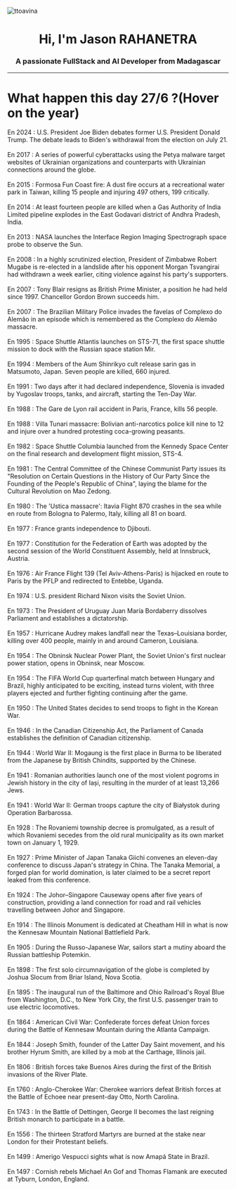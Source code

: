 
<p align="left"> <img src="https://komarev.com/ghpvc/?username=ttoavina&label=Profile%20views&color=0e75b6&style=flat" alt="ttoavina" /> </p>
<h1 align="center">Hi, I'm Jason RAHANETRA</h1>
<h3 align="center">A passionate FullStack and AI Developer from Madagascar</h3>
    
<hr/>
<h1> What happen this day 27/6 ?(Hover on the year)</h1>

En 2024 : U.S. President Joe Biden debates former U.S. President Donald Trump. The debate leads to Biden's withdrawal from the election on July 21.
<br/><br/>
En 2017 : A series of powerful cyberattacks using the Petya malware target websites of Ukrainian organizations and counterparts with Ukrainian connections around the globe.
<br/><br/>
En 2015 : Formosa Fun Coast fire: A dust fire occurs at a recreational water park in Taiwan, killing 15 people and injuring 497 others, 199 critically.
<br/><br/>
En 2014 : At least fourteen people are killed when a Gas Authority of India Limited pipeline explodes in the East Godavari district of Andhra Pradesh, India.
<br/><br/>
En 2013 : NASA launches the Interface Region Imaging Spectrograph space probe to observe the Sun.
<br/><br/>
En 2008 : In a highly scrutinized election, President of Zimbabwe Robert Mugabe is re-elected in a landslide after his opponent Morgan Tsvangirai had withdrawn a week earlier, citing violence against his party's supporters.
<br/><br/>
En 2007 : Tony Blair resigns as British Prime Minister, a position he had held since 1997. Chancellor Gordon Brown succeeds him.
<br/><br/>
En 2007 : The Brazilian Military Police invades the favelas of Complexo do Alemão in an episode which is remembered as the Complexo do Alemão massacre.
<br/><br/>
En 1995 : Space Shuttle Atlantis launches on STS-71, the first space shuttle mission to dock with the Russian space station Mir.
<br/><br/>
En 1994 : Members of the Aum Shinrikyo cult release sarin gas in Matsumoto, Japan. Seven people are killed, 660 injured.
<br/><br/>
En 1991 : Two days after it had declared independence, Slovenia is invaded by Yugoslav troops, tanks, and aircraft, starting the Ten-Day War.
<br/><br/>
En 1988 : The Gare de Lyon rail accident in Paris, France, kills 56 people.
<br/><br/>
En 1988 : Villa Tunari massacre: Bolivian anti-narcotics police kill nine to 12 and injure over a hundred protesting coca-growing peasants.
<br/><br/>
En 1982 : Space Shuttle Columbia launched from the Kennedy Space Center on the final research and development flight mission, STS-4.
<br/><br/>
En 1981 : The Central Committee of the Chinese Communist Party issues its "Resolution on Certain Questions in the History of Our Party Since the Founding of the People's Republic of China", laying the blame for the Cultural Revolution on Mao Zedong.
<br/><br/>
En 1980 : The 'Ustica massacre': Itavia Flight 870 crashes in the sea while en route from Bologna to Palermo, Italy, killing all 81 on board.
<br/><br/>
En 1977 : France grants independence to Djibouti.
<br/><br/>
En 1977 : Constitution for the Federation of Earth was adopted by the second session of the World Constituent Assembly, held at Innsbruck, Austria.
<br/><br/>
En 1976 : Air France Flight 139 (Tel Aviv-Athens-Paris) is hijacked en route to Paris by the PFLP and redirected to Entebbe, Uganda.
<br/><br/>
En 1974 : U.S. president Richard Nixon visits the Soviet Union.
<br/><br/>
En 1973 : The President of Uruguay Juan María Bordaberry dissolves Parliament and establishes a dictatorship.
<br/><br/>
En 1957 : Hurricane Audrey makes landfall near the Texas–Louisiana border, killing over 400 people, mainly in and around Cameron, Louisiana.
<br/><br/>
En 1954 : The Obninsk Nuclear Power Plant, the Soviet Union's first nuclear power station, opens in Obninsk, near Moscow.
<br/><br/>
En 1954 : The FIFA World Cup quarterfinal match between Hungary and Brazil, highly anticipated to be exciting, instead turns violent, with three players ejected and further fighting continuing after the game.
<br/><br/>
En 1950 : The United States decides to send troops to fight in the Korean War.
<br/><br/>
En 1946 : In the Canadian Citizenship Act, the Parliament of Canada establishes the definition of Canadian citizenship.
<br/><br/>
En 1944 : World War II: Mogaung is the first place in Burma to be liberated from the Japanese by British Chindits, supported by the Chinese.
<br/><br/>
En 1941 : Romanian authorities launch one of the most violent pogroms in Jewish history in the city of Iași, resulting in the murder of at least 13,266 Jews.
<br/><br/>
En 1941 : World War II: German troops capture the city of Białystok during Operation Barbarossa.
<br/><br/>
En 1928 : The Rovaniemi township decree is promulgated, as a result of which Rovaniemi secedes from the old rural municipality as its own market town on January 1, 1929.
<br/><br/>
En 1927 : Prime Minister of Japan Tanaka Giichi convenes an eleven-day conference to discuss Japan's strategy in China. The Tanaka Memorial, a forged plan for world domination, is later claimed to be a secret report leaked from this conference.
<br/><br/>
En 1924 : The Johor–Singapore Causeway opens after five years of construction, providing a land connection for road and rail vehicles travelling between Johor and Singapore.
<br/><br/>
En 1914 : The Illinois Monument is dedicated at Cheatham Hill in what is now the Kennesaw Mountain National Battlefield Park.
<br/><br/>
En 1905 : During the Russo-Japanese War, sailors start a mutiny aboard the Russian battleship Potemkin.
<br/><br/>
En 1898 : The first solo circumnavigation of the globe is completed by Joshua Slocum from Briar Island, Nova Scotia.
<br/><br/>
En 1895 : The inaugural run of the Baltimore and Ohio Railroad's Royal Blue from Washington, D.C., to New York City, the first U.S. passenger train to use electric locomotives.
<br/><br/>
En 1864 : American Civil War: Confederate forces defeat Union forces during the Battle of Kennesaw Mountain during the Atlanta Campaign.
<br/><br/>
En 1844 : Joseph Smith, founder of the Latter Day Saint movement, and his brother Hyrum Smith, are killed by a mob at the Carthage, Illinois jail.
<br/><br/>
En 1806 : British forces take Buenos Aires during the first of the British invasions of the River Plate.
<br/><br/>
En 1760 : Anglo-Cherokee War: Cherokee warriors defeat British forces at the Battle of Echoee near present-day Otto, North Carolina.
<br/><br/>
En 1743 : In the Battle of Dettingen, George II becomes the last reigning British monarch to participate in a battle.
<br/><br/>
En 1556 : The thirteen Stratford Martyrs are burned at the stake near London for their Protestant beliefs.
<br/><br/>
En 1499 : Amerigo Vespucci sights what is now Amapá State in Brazil.
<br/><br/>
En 1497 : Cornish rebels Michael An Gof and Thomas Flamank are executed at Tyburn, London, England.
<br/><br/>
